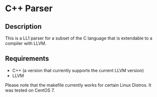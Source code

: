 # C++ Parser

## Description

This is a LL1 parser for a subset of the C language that is extendable to a compiler with LLVM.

## Requirements
- C++ (a version that currently supports the current LLVM version)
- LLVM

Please note that the makefile currently works for certain Linux Distros. It was tested on CentOS 7.
